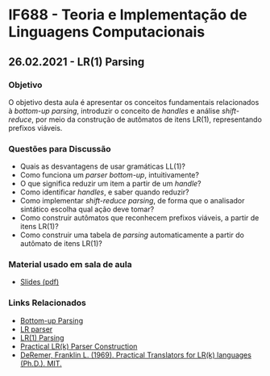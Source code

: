 # IF688 - Teoria e Implementação de Linguagens Computacionais

## 26.02.2021 - LR(1) Parsing

### Objetivo

O objetivo desta aula é apresentar os conceitos fundamentais relacionados à _bottom-up parsing_, introduzir o conceito de _handles_ e análise _shift-reduce_, por meio da construção de autômatos de itens LR(1), representando prefixos viáveis.

### Questões para Discussão

- Quais as desvantagens de usar gramáticas LL(1)?
- Como funciona um _parser bottom-up_, intuitivamente?
- O que significa reduzir um item a partir de um _handle_? 
- Como identificar _handles_, e saber quando reduzir?
- Como implementar _shift-reduce parsing_, de forma que o analisador sintático escolha qual ação deve tomar?
- Como construir autômatos que reconhecem prefixos viáveis, a partir de itens LR(1)?
- Como construir uma tabela de _parsing_ automaticamente a partir do autômato de itens LR(1)?

### Material usado em sala de aula

- [Slides (pdf)](https://drive.google.com/open?id=13MBtFc0jonx-pg7yagaM3mE8eSVjqY4D)

### Links Relacionados

- [Bottom-up Parsing](https://en.wikipedia.org/wiki/Bottom-up_parsing)
- [LR parser](https://en.wikipedia.org/wiki/LR_parser)
- [LR(1) Parsing](https://en.wikipedia.org/wiki/Canonical_LR_parser)
- [Practical LR(k) Parser Construction](http://david.tribble.com/text/lrk_parsing.html)
- [DeRemer, Franklin L. (1969). Practical Translators for LR(k) languages (Ph.D.). MIT.](http://publications.csail.mit.edu/lcs/pubs/pdf/MIT-LCS-TR-065.pdf)